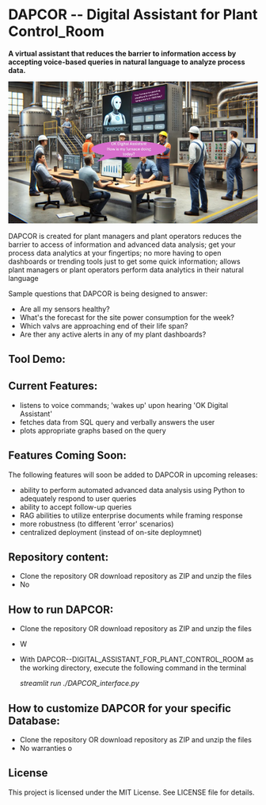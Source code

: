 # DAPCOR -- Digital Assistant for Plant Control_Room
**A virtual assistant that reduces the barrier to information access by accepting voice-based queries in natural language to analyze process data.**

![DAPCOR in Plant Control Room Illustration](/img/DAPCOR_usageIllustration.jpg)

DAPCOR is created for plant managers and plant operators  reduces the barrier to access of information and advanced data analysis; get your process data analytics at your fingertips; no more having to open dashboards or trending tools just to get some quick information;
allows plant managers or plant operators perform data analytics in their natural language

Sample questions that DAPCOR is being designed to answer: 

- Are all my sensors healthy?
- What's the forecast for the site power consumption for the week?
- Which valvs are approaching end of their life span?
- Are ther any active alerts in any of my plant dashboards?

## Tool Demo: 

<youtube link>

## Current Features: 

- listens to voice commands; 'wakes up' upon hearing 'OK Digital Assistant'
- fetches data from SQL query and verbally answers the user
- plots appropriate graphs based on the query

## Features Coming Soon: 

The following features will soon be added to DAPCOR in upcoming releases:

- ability to perform automated advanced data analysis using Python to adequately respond to user queries
- ability to accept follow-up queries
- RAG abilities to utilize enterprise documents while framing response
- more robustness (to different 'error' scenarios)
- centralized deployment (instead of on-site deploymnet)

## Repository content: 

- Clone the repository OR download repository as ZIP and unzip the files
- No 

## How to run DAPCOR: 

- Clone the repository OR download repository as ZIP and unzip the files
- W
- With DAPCOR--DIGITAL_ASSISTANT_FOR_PLANT_CONTROL_ROOM as the working directory, execute the following command in the terminal

    *streamlit run ./DAPCOR_interface.py*

## How to customize DAPCOR for your specific Database: 

- Clone the repository OR download repository as ZIP and unzip the files
- No warranties o

## License

This project is licensed under the MIT License. See LICENSE file for details. 
